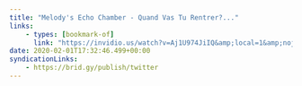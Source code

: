 ```yaml
---
title: "Melody's Echo Chamber - Quand Vas Tu Rentrer?..."
links:
    - types: [bookmark-of]
      link: "https://invidio.us/watch?v=Aj1U974JiIQ&amp;local=1&amp;nojs=0&amp;player_style=youtube&amp;quality=dash&amp;thin_mode=false"
date: 2020-02-01T17:32:46.499+00:00
syndicationLinks:
    - https://brid.gy/publish/twitter
---
```

